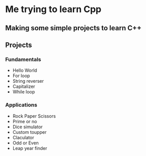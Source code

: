 # Me trying to learn Cpp

## Making some simple projects to learn C++

## Projects

### Fundamentals

* Hello World
* For loop
* String reverser
* Capitalizer
* While loop

### Applications

* Rock Paper Scissors
* Prime or no
* Dice simulator
* Custom toupper
* Claculator
* Odd or Even
* Leap year finder
